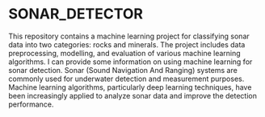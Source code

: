 # SONAR_DETECTOR
This repository contains a machine learning project for classifying sonar data into two categories: rocks and minerals. The project includes data preprocessing, modelling, and evaluation of various machine learning algorithms.
I can provide some information on using machine learning for sonar detection. Sonar (Sound Navigation And Ranging) systems are commonly used for underwater detection and measurement purposes. Machine learning algorithms, particularly deep learning techniques, have been increasingly applied to analyze sonar data and improve the detection performance.
